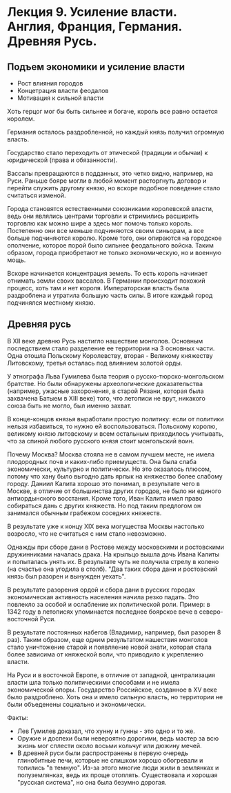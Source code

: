 Лекция 9. Усиление власти. Англия, Франция, Германия. Древняя Русь.
===================================================================

Подъем экономики и усиление власти
----------------------------------
* Рост влияния городов
* Концетрация власти феодалов
* Мотивация к сильной власти

Хоть герцог мог бы быть сильнее и богаче, король все равно остается королем.

Германия осталось раздробленной, но каждый князь получил огромную власть. 

Государство стало переходить от этической (традиции и обычаи) к юридической (права и обязанности).

Вассалы превращаются в подданных, это четко видно, например, на Руси. Раньше бояре могли в любой момент расторгнуть договор и перейти служить другому князю, но вскоре подобное поведение стало считаться изменой.

Города становятся естественными союзниками королевской власти, ведь они являлись центрами торговли и стримились расширить торговлю как можно шире а здесь мог помочь только король. Постепенно они все меньше подчиняются своим синьорам, а все больше подчиняются королю. Кроме того, они опираются на городское ополчение, которое порой было сильнее феодального войска.
Таким образом, города приобретают не только экономическую, но и военную мощь.

Вскоре начинается концентрация земель. То есть король начинает отнимать земли своих вассалов.
В Германии происходит похожий процесс, хоть там и нет короля. Императорская власть была раздроблена и утратила большую часть силы. В итоге каждый город подчинялся местному князю.

Древняя русь
------------
В XII веке древню Русь настигло нашествие монголов. Основным последствием стало разделение ее территории на 3 основных части. Одна отошла Польскому Королевству, вторая - Великому княжеству Литовскому, третья осталась под влиянием золотой орды.

У этнографа Льва Гумилева была теория о русско-тюрско-монгольском братстве. Но были обнаружены археологические доказательства (например, ужасные захоронения, в старой Рязани, которая была захвачена Батыем в XIII веке) того, что летописи не врут, никакого союза быть не могло, был именно захват.

В конце-концов князья выработали простую политику: если от политики нельзя избавиться, то нужно ей воспользоваться. Польскому королю, великому князю литовскому и всем остальным приходилось учитывать, что за спиной любого русского князя стоит монгольский воин.

Почему Москва? Москва стояла не в самом лучшем месте, не имела плодородных почв и каких-либо приемуществ. Она была слаба экономически, культурно и политически. Но это оказалось плюсом, потому что хану было выгодно дать ярлык на княжество более слабому городу. Даниил Калита хорошо это понимал, в результате чего в Москве, в отличие от большинства других городов, не было ни единого антиордынского восстания. Кроме того, Иван Калита имел право собираться дань с других княжеств. Но под таким предлогом он занимался обычным грабежом соседних княжеств.

В результате уже к концу XIX века могущества Москвы настолько возросло, что не считаться с ним стало невозможно.

Однажды при сборе дани в  Ростове между московскими и ростовскими дружинниками началась драка. На крыльцо вышла дочь Ивана Калиты и попыталась унять их. В результате чуть не получила стрелу в колено (на счастье она угодила в столб). "Два таких сбора дани и ростовский князь был разорен и вынужден уехать". 

В результате разорения ордой и сбора дани в русских городах экономическая активность населения начила резко падать. Это повлекло за особой и ослабление их политической роли. Пример: в 1342 году в летописях упоминается последнее боярское вече в северо-восточной Руси.

В результате постоянных набегов (Владимир, например, был разорен 8 раз). Таким образом, еще одним результатом нашествия монголов стало уничтожение старой и появляение новой знати, которая стала более зависима от княжеской воли, что приводило к укреплению власти.

На Руси и в восточной Европе, в отличие от западной, централизация власти шла только политическими способами и не имела экономической опоры.
Государство Российское, созданное в XV веке было раздроблено. Хоть она и имело сильную власть, но территории не были объеденены социально и экономически.

Факты:
* Лев Гумилев доказал, что хунну и гунны - это одно и то же.
* Оружие и доспехи были невероятно дорогими, ведь мастер за всю жизнь мог сплести около восьми кольчуг или дюжину мечей.
* В древней руси были распространены в первую очередь глинобитные печи, которые не слишком хорошо обогревали и топились "в темную". Из-за этого многие люди жили в землянках и полуземлянках, ведь их проще отоплять. Существовала и хорошая "русская система", но она была безумно дорогая.
